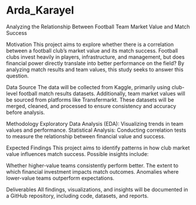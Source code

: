 # Arda_Karayel

Analyzing the Relationship Between Football Team Market Value and Match Success

Motivation
This project aims to explore whether there is a correlation between a football club’s market value and its match success. Football clubs invest heavily in players, infrastructure, and management, but does financial power directly translate into better performance on the field? By analyzing match results and team values, this study seeks to answer this question.

Data Source
The data will be collected from Kaggle, primarily using club-level football match results datasets. Additionally, team market values will be sourced from platforms like Transfermarkt. These datasets will be merged, cleaned, and processed to ensure consistency and accuracy before analysis.

Methodology
Exploratory Data Analysis (EDA): Visualizing trends in team values and performance.
Statistical Analysis: Conducting correlation tests to measure the relationship between financial value and success.

Expected Findings
This project aims to identify patterns in how club market value influences match success. Possible insights include:

Whether higher-value teams consistently perform better.
The extent to which financial investment impacts match outcomes.
Anomalies where lower-value teams outperform expectations.


Deliverables
All findings, visualizations, and insights will be documented in a GitHub repository, including code, datasets, and reports.

 
